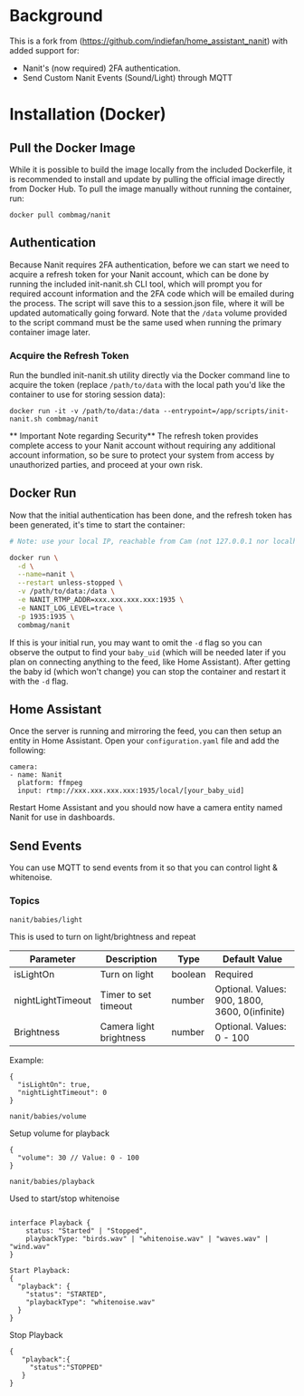 # Background

This is a fork from (https://github.com/indiefan/home_assistant_nanit) with added support for:

* Nanit's (now required) 2FA authentication.
* Send Custom Nanit Events (Sound/Light) through MQTT

# Installation (Docker)

## Pull the Docker Image

While it is possible to build the image locally from the included Dockerfile, it is recommended to install and update by pulling the official image directly from Docker Hub. To pull the image manually without running the container, run:

`docker pull combmag/nanit`

## Authentication

Because Nanit requires 2FA authentication, before we can start we need to acquire a refresh token for your Nanit account, which can be done by running the included init-nanit.sh CLI tool, which will prompt you for required account information and the 2FA code which will be emailed during the process. The script will save this to a session.json file, where it will be updated automatically going forward. Note that the `/data` volume provided to the script command must be the same used when running the primary container image later.

### Acquire the Refresh Token

Run the bundled init-nanit.sh utility directly via the Docker command line to acquire the token (replace `/path/to/data` with the local path you'd like the container to use for storing session data):

`docker run -it -v /path/to/data:/data --entrypoint=/app/scripts/init-nanit.sh combmag/nanit`

** Important Note regarding Security**
The refresh token provides complete access to your Nanit account without requiring any additional account information, so be sure to protect your system from access by unauthorized parties, and proceed at your own risk.

## Docker Run

Now that the initial authentication has been done, and the refresh token has been generated, it's time to start the container:

```bash
# Note: use your local IP, reachable from Cam (not 127.0.0.1 nor localhost)

docker run \
  -d \
  --name=nanit \
  --restart unless-stopped \
  -v /path/to/data:/data \
  -e NANIT_RTMP_ADDR=xxx.xxx.xxx.xxx:1935 \
  -e NANIT_LOG_LEVEL=trace \
  -p 1935:1935 \
  combmag/nanit
```

If this is your initial run, you may want to omit the `-d` flag so you can observe the output to find your `baby_uid` (which will be needed later if you plan on connecting anything to the feed, like Home Assistant). After getting the baby id (which won't change) you can stop the container and restart it with the `-d` flag.

## Home Assistant

Once the server is running and mirroring the feed, you can then setup an entity in Home Assistant. Open your `configuration.yaml` file and add the following:

```
camera:
- name: Nanit
  platform: ffmpeg
  input: rtmp://xxx.xxx.xxx.xxx:1935/local/[your_baby_uid]
```

Restart Home Assistant and you should now have a camera entity named Nanit for use in dashboards.


## Send Events

You can use MQTT to send events from it so that you can control light & whitenoise.

### Topics
`nanit/babies/light`

This is used to turn on light/brightness and repeat

| Parameter | Description | Type | Default Value |
|-----------|-------------|------|---------------|
|   isLightOn        |  Turn on light           |   boolean   |     Required          |
|   nightLightTimeout       |     Timer to set timeout        |   number   |     Optional. Values: 900, 1800, 3600, 0(infinite)          |
|    Brightness       |     Camera light brightness        |  number    |       Optional. Values: 0 - 100        |

Example:
```
{
  "isLightOn": true,
  "nightLightTimeout": 0
}
```

`nanit/babies/volume`

Setup volume for playback
```
{
  "volume": 30 // Value: 0 - 100
}
```

`nanit/babies/playback`

Used to start/stop whitenoise
```

interface Playback {
    status: "Started" | "Stopped",
    playbackType: "birds.wav" | "whitenoise.wav" | "waves.wav" | "wind.wav"
}

Start Playback:
{
  "playback": {
    "status": "STARTED",
    "playbackType": "whitenoise.wav"
  }
}
```

Stop Playback
```
{
   "playback":{
     "status":"STOPPED"
   }
}
```